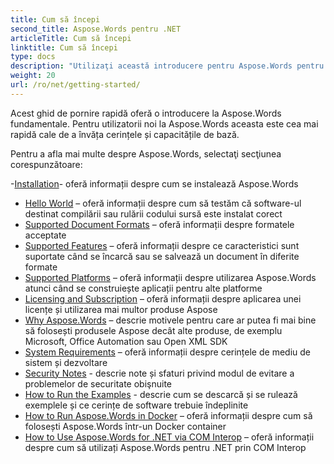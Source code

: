```yaml
---
title: Cum să începi
second_title: Aspose.Words pentru .NET
articleTitle: Cum să începi
linktitle: Cum să începi
type: docs
description: "Utilizaţi această introducere pentru Aspose.Words pentru fundamentele .NET pentru a începe să apreciaţi valoarea Aspose.Words pentru afacerea dvs."
weight: 20
url: /ro/net/getting-started/
---
```


Acest ghid de pornire rapidă oferă o introducere la Aspose.Words fundamentale. Pentru utilizatorii noi la Aspose.Words aceasta este cea mai rapidă cale de a învăța cerințele și capacitățile de bază.

Pentru a afla mai multe despre Aspose.Words, selectaţi secţiunea corespunzătoare:

-[Installation](https://docs.aspose.com/words/net/installation/)- oferă informații despre cum se instalează Aspose.Words
- [Hello World](https://docs.aspose.com/words/net/hello-world/) – oferă informații despre cum să testăm că software-ul destinat compilării sau rulării codului sursă este instalat corect
- [Supported Document Formats](https://docs.aspose.com/words/net/supported-document-formats/) – oferă informații despre formatele acceptate
- [Supported Features](https://docs.aspose.com/words/net/features/) – oferă informații despre ce caracteristici sunt suportate când se încarcă sau se salvează un document în diferite formate
- [Supported Platforms](https://docs.aspose.com/words/net/platforms-and-interoperability/) – oferă informații despre utilizarea Aspose.Words atunci când se construiește aplicații pentru alte platforme
- [Licensing and Subscription](https://docs.aspose.com/words/net/licensing/) – oferă informații despre aplicarea unei licențe și utilizarea mai multor produse Aspose
- [Why Aspose.Words](https://docs.aspose.com/words/net/aspose-words-or-other-solutions/) – descrie motivele pentru care ar putea fi mai bine să folosești produsele Aspose decât alte produse, de exemplu Microsoft, Office Automation sau Open XML SDK
- [System Requirements](https://docs.aspose.com/words/net/system-requirements/) – oferă informații despre cerințele de mediu de sistem și dezvoltare
- [Security Notes](https://docs.aspose.com/words/net/security/) - descrie note și sfaturi privind modul de evitare a problemelor de securitate obişnuite
- [How to Run the Examples](https://docs.aspose.com/words/net/how-to-run-the-examples/) - descrie cum se descarcă și se rulează exemplele și ce cerințe de software trebuie îndeplinite
- [How to Run Aspose.Words in Docker](https://docs.aspose.com/words/net/how-to-run-aspose-words-in-docker/) – oferă informații despre cum să folosești Aspose.Words într-un Docker container
- [How to Use Aspose.Words for .NET via COM Interop](https://docs.aspose.com/words/net/how-to-use-aspose-words-via-com-interop/) – oferă informații despre cum să utilizați Aspose.Words pentru .NET prin COM Interop

